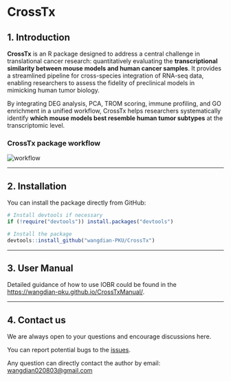 # CrossTx

## 1. Introduction

**CrossTx** is an R package designed to address a central challenge in translational cancer research: quantitatively evaluating the **transcriptional similarity between mouse models and human cancer samples**. It provides a streamlined pipeline for cross-species integration of RNA-seq data, enabling researchers to assess the fidelity of preclinical models in mimicking human tumor biology.

By integrating DEG analysis, PCA, TROM scoring, immune profiling, and GO enrichment in a unified workflow, CrossTx helps researchers systematically identify **which mouse models best resemble human tumor subtypes** at the transcriptomic level.

### CrossTx package workflow

![workflow](H:\Software\Typora\picture\workflow-1744205959593-1.png)

---

## 2. Installation

You can install the package directly from GitHub:

```r
# Install devtools if necessary
if (!require("devtools")) install.packages("devtools")

# Install the package
devtools::install_github("wangdian-PKU/CrossTx")
```

---

## 3. User Manual

Detailed guidance of how to use IOBR could be found in the https://wangdian-pku.github.io/CrossTxManual/.

---

## 4. Contact us

We are always open to your questions and encourage discussions here.

You can report potential bugs to the [issues](https://github.com/wangdian-PKU/CrossTx/issues).

Any question can directly contact the author by email: wangdian020803@gmail.com
